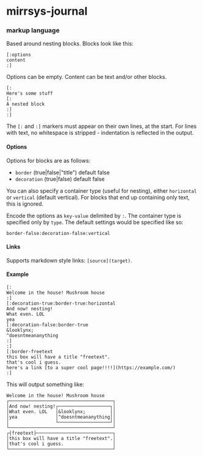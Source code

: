 # mirrsys-journal

### markup language

Based around nesting blocks. Blocks look like this:

```
[:options
content
:]
```

Options can be empty. Content can be text and/or other blocks.

```
[:
Here's some stuff
[:
A nested block
:]
:]
```

The `[:` and `:]` markers must appear on their own lines, at the start. For lines with text, no whitespace is stripped - indentation is reflected in the output.

#### Options

Options for blocks are as follows:

- `border` (true|false|"title") default false
- `decoration` (true|false) default false

You can also specify a container type (useful for nesting), either `horizontal` or `vertical` (default vertical). For blocks that end up containing only text, this is ignored.

Encode the options as `key-value` delimited by `:`. The container type is specified only by `type`. The default settings would be specified like so:

```
border-false:decoration-false:vertical
```

#### Links

Supports markdown style links: `[source](target)`.

#### Example

```
[:
Welcome in the house! Mushroom house
:]
[:decoration-true:border-true:horizontal
And now! nesting!
What even. LOL
yea
[:decoration-false:border-true
&looklynx;
^doesntmeananything
:]
:]
[:border-freetext
this box will have a title "freetext".
that's cool i guess.
here's a link [to a super cool page!!!!](https://example.com/)
:]
```

This will output something like:

```
Welcome in the house! Mushroom house    
┌──────────────────────────────────────┐
│And now! nesting!┌───────────────────┐│
│What even. LOL   │&looklynx;         ││
│yea              │^doesntmeananything││
│                 └───────────────────┘│
└──────────────────────────────────────┘
┌┤freetext├────────────────────────────┐
│this box will have a title "freetext".│
│that's cool i guess.                  │
└──────────────────────────────────────┘
```